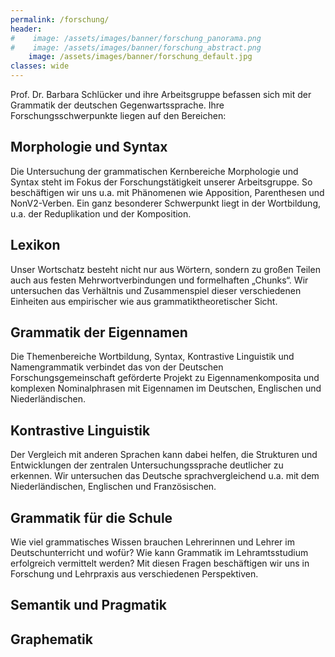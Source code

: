 ```yaml
---
permalink: /forschung/
header:
#    image: /assets/images/banner/forschung_panorama.png
#    image: /assets/images/banner/forschung_abstract.png
    image: /assets/images/banner/forschung_default.jpg
classes: wide
---
```

Prof. Dr. Barbara Schlücker und ihre Arbeitsgruppe befassen sich mit der Grammatik der deutschen Gegenwartssprache. Ihre Forschungsschwerpunkte liegen auf den Bereichen:

## Morphologie und Syntax
Die Untersuchung der grammatischen Kernbereiche Morphologie und Syntax steht im Fokus der Forschungstätigkeit unserer Arbeitsgruppe. So beschäftigen wir uns u.a. mit Phänomenen wie Apposition, Parenthesen und NonV2-Verben. Ein ganz besonderer Schwerpunkt liegt in der Wortbildung, u.a. der Reduplikation und der Komposition. 

## Lexikon
Unser Wortschatz besteht nicht nur aus Wörtern, sondern zu großen Teilen auch aus festen Mehrwortverbindungen und formelhaften „Chunks“. Wir untersuchen das Verhältnis und Zusammenspiel dieser verschiedenen Einheiten aus empirischer wie aus grammatiktheoretischer Sicht.

## Grammatik der Eigennamen
Die Themenbereiche Wortbildung, Syntax, Kontrastive Linguistik und Namengrammatik verbindet das von der Deutschen Forschungsgemeinschaft geförderte Projekt zu Eigennamenkomposita und komplexen Nominalphrasen mit Eigennamen im Deutschen, Englischen und Niederländischen.

## Kontrastive Linguistik
Der Vergleich mit anderen Sprachen kann dabei helfen, die Strukturen und Entwicklungen der zentralen Untersuchungssprache deutlicher zu erkennen. Wir untersuchen das Deutsche sprachvergleichend u.a. mit dem Niederländischen, Englischen und Französischen.

## Grammatik für die Schule 
Wie viel grammatisches Wissen brauchen Lehrerinnen und Lehrer im Deutschunterricht und wofür? Wie kann Grammatik im Lehramtsstudium erfolgreich vermittelt werden? Mit diesen Fragen beschäftigen wir uns in Forschung und Lehrpraxis aus verschiedenen Perspektiven.

## Semantik und Pragmatik

## Graphematik